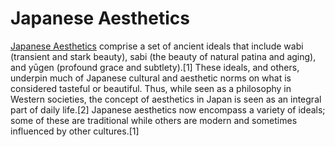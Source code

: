 # Japanese Aesthetics

[Japanese Aesthetics](https://en.wikipedia.org/wiki/Japanese_aesthetics) comprise a set of ancient ideals that include wabi (transient and stark beauty), sabi (the beauty of natural patina and aging), and yūgen (profound grace and subtlety).[1] These ideals, and others, underpin much of Japanese cultural and aesthetic norms on what is considered tasteful or beautiful. Thus, while seen as a philosophy in Western societies, the concept of aesthetics in Japan is seen as an integral part of daily life.[2] Japanese aesthetics now encompass a variety of ideals; some of these are traditional while others are modern and sometimes influenced by other cultures.[1]